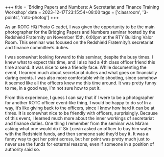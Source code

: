 +++
title = 'Briding Papers and Numbers: A Secretariat and Finance Training Workshop'
date = 2023-12-17T23:15:54+08:00
tags = ['classroom', '3-points', 'rotc-photog']
+++

As an ROTC HQ Photo G cadet, I was given the opportunity to be the main photographer for the Bridging Papers and Numbers seminar hosted by the Redshield Fraternity on November 15th, 6:00pm at the RTY Building Valor Room. This seminar was focused on the Redshield Fraternity’s secretariat and finance committee’s duties.

I was somewhat looking forward to this seminar, despite the busy times. I knew what to expect this time, and I also had a 4th class officer friend this time around. It was nice to see a friendly face. While documenting the event, I learned much about secretariat duties and what goes on financially during events. I was also more comfortable while shooting, since somehow it seemed like all the officers knew me this time around. It was pretty funny to me, in a good way, I’m not sure how to put it.

From this experience, I guess I can say that if I were to be a photographer for another ROTC officer event-like thing, I would be happy to do so! In a way, it’s like giving back to the officers, since I know how hard it can be at times. It is somewhat nice to be friendly with officers, surprisingly. Because of this event, I learned much more about the inner workings of secretariat and finance duties. One thing I remember from the seminar was Ma’am asking what one would do if Sir Locsin asked an officer to buy him water with the Redshield funds, and then someone said they’d buy it. It was a funny way to get her point across, but her point was pretty much just to never use the funds for external reasons, even if someone in a position of authority said so.
